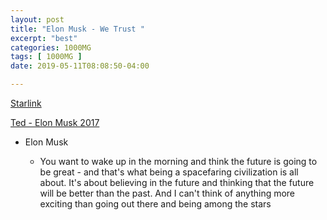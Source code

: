 ```yaml
---
layout: post
title: "Elon Musk - We Trust "
excerpt: "best"
categories: 1000MG
tags: [ 1000MG ]
date: 2019-05-11T08:08:50-04:00

---
```


[Starlink](https://www.youtube.com/watch?v=riBaVeDTEWI)

[Ted - Elon Musk 2017](https://www.youtube.com/watch?v=zIwLWfaAg-8)

* Elon Musk

  * You want to wake up in the morning and think the future is going to be great - and that's what being a spacefaring civilization is all about. It's about believing in the future and thinking that the future will be better than the past. And I can't think of anything more exciting than going out there and being among the stars
